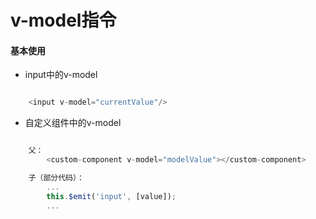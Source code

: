 # v-model指令

#### 基本使用

- input中的v-model

```javascript

    <input v-model="currentValue"/>

```

- 自定义组件中的v-model

```javascript

    父：
        <custom-component v-model="modelValue"></custom-component>

    子（部分代码）：
        ...
        this.$emit('input', [value]);
        ...
```

